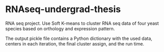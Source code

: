 # RNAseq-undergrad-thesis
RNA seq project. Use Soft K-means to cluster RNA seq data of four yeast species based on orthology and expression pattern.

The output pickle file contains a Python dictionary with the used data, centers in each iteration, the final cluster assign, and the run time.
